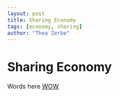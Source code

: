 ```yaml
---
layout: post
title: Sharing Economy
tags: [economy, sharing]
author: "Thea Zerbe"
---
```

# Sharing Economy

Words here
[WOW](www.facebook.com)
